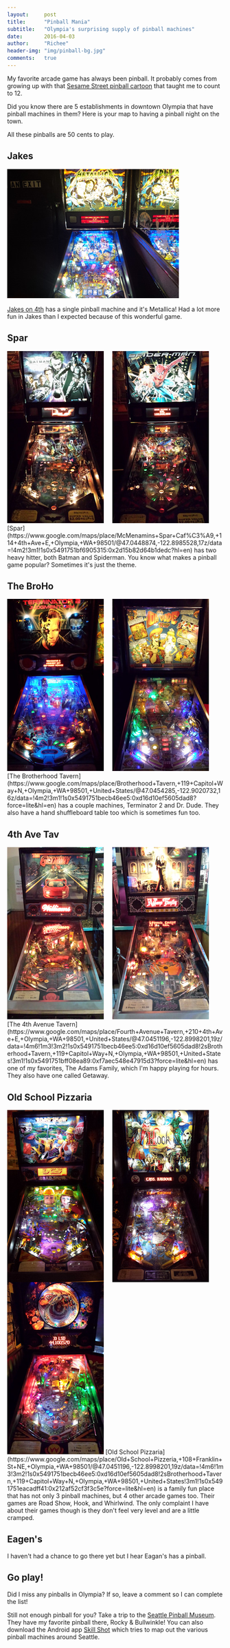 ```yaml
---
layout:     post
title:      "Pinball Mania"
subtitle:   "Olympia's surprising supply of pinball machines"
date:       2016-04-03
author:     "Richee"
header-img: "img/pinball-bg.jpg"
comments: 	true
---
```

My favorite arcade game has always been pinball. It probably comes from growing up with that [Sesame Street pinball cartoon](https://www.youtube.com/watch?v=VOaZbaPzdsk) that taught me to count to 12.

Did you know there are 5 establishments in downtown Olympia that have pinball machines in them? Here is your map to having a pinball night on the town.

All these pinballs are 50 cents to play.

## Jakes
<img alt="Metallica" src="/img/20160225_182053.jpg">

[Jakes on 4th](https://www.google.com/maps/place/Jake's+On+4th,+311+4th+Ave+E,+Olympia,+WA+98501/@47.0448874,-122.8985528,17z/data=!4m6!1m3!3m2!1s0x5491751eaf246da7:0x1b03683fff8aebe9!2sJake's+On+4th,+311+4th+Ave+E,+Olympia,+WA+98501,+United+States!3m1!1s0x5491751eaf246da7:0x1b03683fff8aebe9?hl=en) has a single pinball machine and it's Metallica! Had a lot more fun in Jakes than I expected because of this wonderful game.

## Spar
<img alt="Batman" src="/img/20151029_193021.jpg" style="float:left; padding-right:20px;"> 
<img alt="Spiderman" src="/img/20151029_193029.jpg">
[Spar](https://www.google.com/maps/place/McMenamins+Spar+Caf%C3%A9,+114+4th+Ave+E,+Olympia,+WA+98501/@47.0448874,-122.8985528,17z/data=!4m2!3m1!1s0x5491751bf6905315:0x2d15b82d64b1dedc?hl=en) has two heavy hitter, both Batman and Spiderman. You know what makes a pinball game popular? Sometimes it's just the theme. 

## The BroHo
<img alt="Terminator 2" src="/img/20151029_194132.jpg" style="float:left; padding-right:20px;">
<img alt="Dr Dude" src="/img/20151029_194143.jpg">
[The Brotherhood Tavern](https://www.google.com/maps/place/Brotherhood+Tavern,+119+Capitol+Way+N,+Olympia,+WA+98501,+United+States/@47.0454285,-122.9020732,16z/data=!4m2!3m1!1s0x5491751becb46ee5:0xd16d10ef5605dad8?force=lite&hl=en) has a couple machines, Terminator 2 and Dr. Dude. They also have a hand shuffleboard table too which is sometimes fun too.

## 4th Ave Tav
<img alt="Getaway" src="/img/20151029_195014.jpg" style="float:left; padding-right:20px;">
<img alt="Adams Family" src="/img/20151029_195022.jpg">
[The 4th Avenue Tavern](https://www.google.com/maps/place/Fourth+Avenue+Tavern,+210+4th+Ave+E,+Olympia,+WA+98501,+United+States/@47.0451196,-122.8998201,19z/data=!4m6!1m3!3m2!1s0x5491751becb46ee5:0xd16d10ef5605dad8!2sBrotherhood+Tavern,+119+Capitol+Way+N,+Olympia,+WA+98501,+United+States!3m1!1s0x5491751bff08ea89:0xf7aec548e47915d3?force=lite&hl=en) has one of my favorites, The Adams Family, which I'm happy playing for hours. They also have one called Getaway. 

## Old School Pizzaria
<img alt="Roadshow" src="/img/20151029_195553.jpg" style="float:left; padding-right:20px;">
<img alt="Hook" src="/img/20151029_195558.jpg" style="float:left; padding-right:20px;">
<img alt="Whirlwind" src="/img/20151029_195610.jpg">
[Old School Pizzaria](https://www.google.com/maps/place/Old+School+Pizzeria,+108+Franklin+St+NE,+Olympia,+WA+98501/@47.0451196,-122.8998201,19z/data=!4m6!1m3!3m2!1s0x5491751becb46ee5:0xd16d10ef5605dad8!2sBrotherhood+Tavern,+119+Capitol+Way+N,+Olympia,+WA+98501,+United+States!3m1!1s0x5491751eacadff41:0x212af52cf3f3c5e?force=lite&hl=en) is a family fun place that has not only 3 pinball machines, but 4 other arcade games too. Their games are Road Show, Hook, and Whirlwind. The only complaint I have about their games though is they don't feel very level and are a little cramped.

## Eagen's
I haven't had a chance to go there yet but I hear Eagan's has a pinball.


## Go play!
Did I miss any pinballs in Olympia? If so, leave a comment so I can complete the list! 

Still not enough pinball for you? Take a trip to the [Seattle Pinball Museum](http://www.seattlepinballmuseum.com/). They have my favorite pinball there, Rocky & Bullwinkle! You can also download the Android app [Skill Shot](https://play.google.com/store/apps/details?id=com.skillshot.android) which tries to map out the various pinball machines around Seattle.
